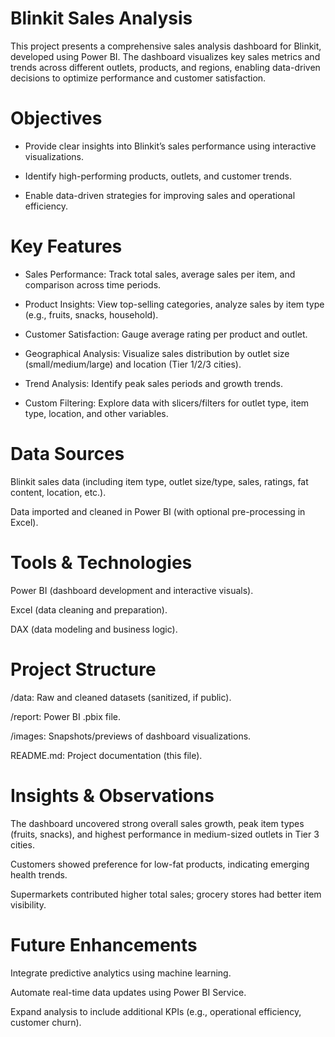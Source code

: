 
# Blinkit Sales Analysis 

This project presents a comprehensive sales analysis dashboard for Blinkit, developed using Power BI. The dashboard visualizes key sales metrics and trends across different outlets, products, and regions, enabling data-driven decisions to optimize performance and customer satisfaction.

# Objectives
* Provide clear insights into Blinkit’s sales performance using interactive visualizations.

* Identify high-performing products, outlets, and customer trends.

* Enable data-driven strategies for improving sales and operational efficiency.

# Key Features
* Sales Performance: Track total sales, average sales per item, and comparison across time periods.

* Product Insights: View top-selling categories, analyze sales by item type (e.g., fruits, snacks, household).

* Customer Satisfaction: Gauge average rating per product and outlet.

* Geographical Analysis: Visualize sales distribution by outlet size (small/medium/large) and location (Tier 1/2/3 cities).

* Trend Analysis: Identify peak sales periods and growth trends.

* Custom Filtering: Explore data with slicers/filters for outlet type, item type, location, and other variables.

# Data Sources
Blinkit sales data (including item type, outlet size/type, sales, ratings, fat content, location, etc.).

Data imported and cleaned in Power BI (with optional pre-processing in Excel).

# Tools & Technologies
Power BI (dashboard development and interactive visuals).

Excel (data cleaning and preparation).

DAX (data modeling and business logic).

# Project Structure
/data: Raw and cleaned datasets (sanitized, if public).

/report: Power BI .pbix file.

/images: Snapshots/previews of dashboard visualizations.

README.md: Project documentation (this file).

# Insights & Observations
The dashboard uncovered strong overall sales growth, peak item types (fruits, snacks), and highest performance in medium-sized outlets in Tier 3 cities.

Customers showed preference for low-fat products, indicating emerging health trends.

Supermarkets contributed higher total sales; grocery stores had better item visibility.

# Future Enhancements
Integrate predictive analytics using machine learning.

Automate real-time data updates using Power BI Service.

Expand analysis to include additional KPIs (e.g., operational efficiency, customer churn).








